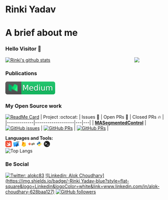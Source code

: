 # Rinki Yadav
# A brief about me
### Hello Visitor 👋
<code><img align='right' src='https://user-images.githubusercontent.com/5713670/87202985-820dcb80-c2b6-11ea-9f56-7ec461c497c3.gif' width='100"'></code>
[![Rinki's github stats](https://github-readme-stats.vercel.app/api?username=rinki-yadav&count_private=true&show_icons=true&theme=dark)](https://github.com/rinki-yadav/Aboutme)
<br>
### Publications 
[![Medium](https://github.com/alokc83/alokc83/blob/master/images/medium.svg)](https://medium.com/@alok.ch83)
<br>
### My Open Source work
[![ReadMe Card](https://github-readme-stats.vercel.app/api/pin/?username=alokc83&repo=MASegmentedControl)](https://github.com/alokc83/MASegmentedControl)
|      Project :octocat:   |     Issues :bug:   | Open PRs :bell:  | Closed PRs :fire:  |
|-------------|-------------------|---|---|
| [**MASegmentedControl**](https://github.com/alokc83/MASegmentedControl) | [![GitHub issues](https://img.shields.io/github/issues/alokc83/MASegmentedControl?color=green&logo=github&style=flat)](https://github.com/alokc83/MASegmentedControl/issues) | [![GitHub PRs](https://img.shields.io/github/issues-pr/alokc83/MASegmentedControl?style=flat&logo=github)](https://github.com/alokc83/MASegmentedControl/pulls)  | [![GitHub PRs](https://img.shields.io/github/issues-pr-closed/alokc83/MASegmentedControl?style=flat&color=critical&logo=github)](https://github.com/alokc83/MASegmentedControl/pulls?q=is%3Apr+is%3Aclosed)  |

**Languages and Tools:**  
<code><img height="20" src="https://raw.githubusercontent.com/github/explore/80688e429a7d4ef2fca1e82350fe8e3517d3494d/topics/swift/swift.png"></code>
<code><img height="20" src="https://raw.githubusercontent.com/github/explore/80688e429a7d4ef2fca1e82350fe8e3517d3494d/topics/xcode/xcode.png"></code>
<code><img height="20" src="https://raw.githubusercontent.com/github/explore/80688e429a7d4ef2fca1e82350fe8e3517d3494d/topics/firebase/firebase.png"></code>
<code><img height="20" src="https://raw.githubusercontent.com/github/explore/80688e429a7d4ef2fca1e82350fe8e3517d3494d/topics/git/git.png"></code>
<code><img height="20" src="https://raw.githubusercontent.com/github/explore/80688e429a7d4ef2fca1e82350fe8e3517d3494d/topics/python/python.png"></code>
<code><img height="20" src="https://raw.githubusercontent.com/github/explore/80688e429a7d4ef2fca1e82350fe8e3517d3494d/topics/terminal/terminal.png"></code>
<br>
![Top Langs](https://github-readme-stats.vercel.app/api/top-langs/?username=rinki-yadav&layout=compact)

### Be Social 
[![Twitter: alokc83](https://img.shields.io/twitter/follow/alokc83?style=social)](https://twitter.com/alokc83)
[![Linkedin: Alok Choudhary](https://img.shields.io/badge/-Rinki Yadav-blue?style=flat-square&logo=Linkedin&logoColor=white&link=www.linkedin.com/in/alok-choudhary-628baa127)](www.linkedin.com/in/alok-choudhary-628baa127)
[![GitHub followers](https://img.shields.io/github/followers/anmol098?label=Follow&style=social)](https://github.com/rinki-yadav)

<!--GITHUB_ACTIVITY:{"rows": 5, "raw": true}-->
<!--
**rinki-yadav/Aboutme** is a ✨ _special_ ✨ repository because its `README.md` (this file) appears on your GitHub profile.

Here are some ideas to get you started:

- 🔭 I’m currently working on ...
- 🌱 I’m currently learning ...
- 👯 I’m looking to collaborate on ...
- 🤔 I’m looking for help with ...
- 💬 Ask me about ...
- 📫 How to reach me: ...
- 😄 Pronouns: ...
- ⚡ Fun fact: ...
-->
